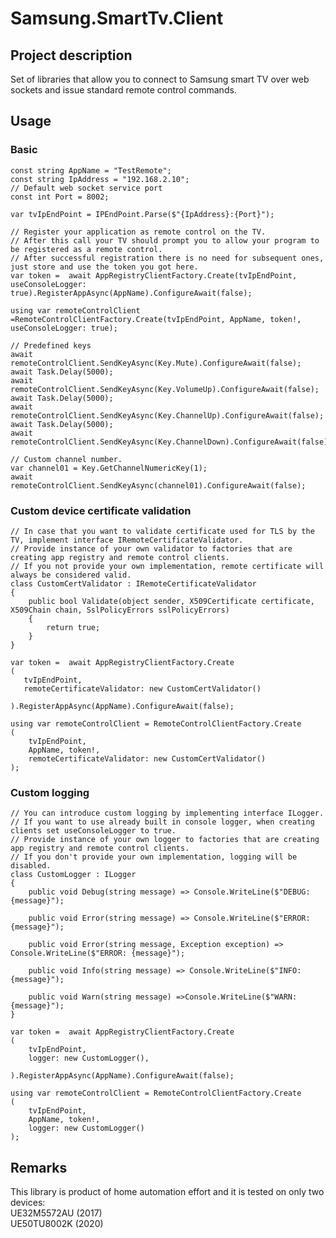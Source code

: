 # Samsung.SmartTv.Client

## Project description
Set of libraries that allow you to connect to Samsung smart TV over web sockets and issue standard remote
control commands.

## Usage

### Basic
    const string AppName = "TestRemote";
    const string IpAddress = "192.168.2.10";
    // Default web socket service port
    const int Port = 8002; 
    
    var tvIpEndPoint = IPEndPoint.Parse($"{IpAddress}:{Port}");

    // Register your application as remote control on the TV.
    // After this call your TV should prompt you to allow your program to be registered as a remote control.
    // After successful registration there is no need for subsequent ones, just store and use the token you got here.
    var token =  await AppRegistryClientFactory.Create(tvIpEndPoint, useConsoleLogger: true).RegisterAppAsync(AppName).ConfigureAwait(false);

    using var remoteControlClient =RemoteControlClientFactory.Create(tvIpEndPoint, AppName, token!, useConsoleLogger: true);

    // Predefined keys
    await remoteControlClient.SendKeyAsync(Key.Mute).ConfigureAwait(false);
    await Task.Delay(5000);
    await remoteControlClient.SendKeyAsync(Key.VolumeUp).ConfigureAwait(false);
    await Task.Delay(5000);
    await remoteControlClient.SendKeyAsync(Key.ChannelUp).ConfigureAwait(false);
    await Task.Delay(5000);
    await remoteControlClient.SendKeyAsync(Key.ChannelDown).ConfigureAwait(false);

    // Custom channel number.
    var channel01 = Key.GetChannelNumericKey(1);
    await remoteControlClient.SendKeyAsync(channel01).ConfigureAwait(false);

### Custom device certificate validation  
    // In case that you want to validate certificate used for TLS by the TV, implement interface IRemoteCertificateValidator.
    // Provide instance of your own validator to factories that are creating app registry and remote control clients.
    // If you not provide your own implementation, remote certificate will always be considered valid.
    class CustomCertValidator : IRemoteCertificateValidator
    {
        public bool Validate(object sender, X509Certificate certificate, X509Chain chain, SslPolicyErrors sslPolicyErrors)
        {
            return true;
        }
    }
    
    var token =  await AppRegistryClientFactory.Create
    (
       tvIpEndPoint,
       remoteCertificateValidator: new CustomCertValidator()

    ).RegisterAppAsync(AppName).ConfigureAwait(false);

    using var remoteControlClient = RemoteControlClientFactory.Create
    (
        tvIpEndPoint, 
        AppName, token!,
        remoteCertificateValidator: new CustomCertValidator()
    );

### Custom logging
    // You can introduce custom logging by implementing interface ILogger.
    // If you want to use already built in console logger, when creating clients set useConsoleLogger to true.
    // Provide instance of your own logger to factories that are creating app registry and remote control clients.
    // If you don't provide your own implementation, logging will be disabled.
    class CustomLogger : ILogger
    {
        public void Debug(string message) => Console.WriteLine($"DEBUG: {message}");
    
        public void Error(string message) => Console.WriteLine($"ERROR: {message}");
    
        public void Error(string message, Exception exception) => Console.WriteLine($"ERROR: {message}");
    
        public void Info(string message) => Console.WriteLine($"INFO: {message}");
    
        public void Warn(string message) =>Console.WriteLine($"WARN: {message}");
    }

    var token =  await AppRegistryClientFactory.Create
    (
        tvIpEndPoint, 
        logger: new CustomLogger(),

    ).RegisterAppAsync(AppName).ConfigureAwait(false);

    using var remoteControlClient = RemoteControlClientFactory.Create
    (
        tvIpEndPoint, 
        AppName, token!,
        logger: new CustomLogger()
    );

## Remarks
This library is product of home automation effort and it is tested on only two devices:  
UE32M5572AU (2017)  
UE50TU8002K (2020)
